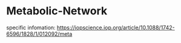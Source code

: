 # Metabolic-Network
specific infomation:
https://iopscience.iop.org/article/10.1088/1742-6596/1828/1/012092/meta
